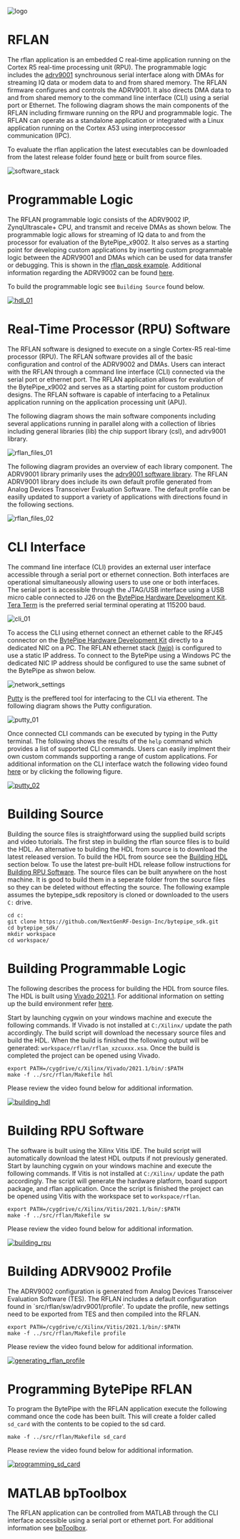 ![logo](../../docs/BytePipe_Logo.png)

# RFLAN

The rflan application is an embedded C real-time application running on the Cortex R5 real-time processing unit (RPU).  The programmable logic includes the [adrv9001](../adrv9001/README.md) synchrounous serial interface along with DMAs for streaming IQ data or modem data to and from shared memory.  The RFLAN firmware configures and controls the ADRV9001.  It also directs DMA data to and from shared memory to the command line interface (CLI) using a serial port or Ethernet.  The following diagram shows the main components of the RFLAN including firmware running on the RPU and programmable logic.  The RFLAN can operate as a standalone application or integrated with a Linux application running on the Cortex A53 using interproccessor communication (IPC).  

To evaluate the rflan application the latest executables can be downloaded from the latest release folder found [here](https://github.com/NextGenRF-Design-Inc/bytepipe_sdk/releases) or built from source files.

![software_stack](docs/software_stack_01.png)

# Programmable Logic

The RFLAN programmable logic consists of the ADRV9002 IP, ZynqUltrascale+ CPU, and transmit and receive DMAs as shown below.  The programmable logic allows for streaming of IQ data to and from the processor for evaluation of the BytePipe_x9002.  It also serves as a starting point for developing custom applications by inserting custom programmable logic between the ADRV9001 and DMAs which can be used for data transfer or debugging.  This is shown in the [rflan_qpsk example](../rflan_qpsk/README.md).  Additional information regarding the ADRV9002 can be found [here](../adrv9001/README.md).

To build the programmable logic see `Building Source` found below.

[![hdl_01](docs/hdl_01.png)]()

# Real-Time Processor (RPU) Software

The RFLAN software is designed to execute on a single Cortex-R5 real-time processor (RPU).  The RFLAN software provides all of the basic configuration and control of the ADRV9002 and DMAs.  Users can interact with the RFLAN through a command line interface (CLI) connected via the serial port or ethernet port.  The RFLAN application allows for evalution of the BytePipe_x9002 and serves as a starting point for custom production designs.  The RFLAN software is capable of interfacing to a Petalinux application running on the application processing unit (APU).  

The following diagram shows the main software components including several applications running in parallel along with a collection of libries including general libraries (lib) the chip support library (csl), and adrv9001 library.  

![rflan_files_01](docs/rflan_files_01.png)

The following diagram provides an overview of each library component.  The ADRV9001 library primarily uses the [adrv9001 software library](../adrv9001/README.md).  The RFLAN ADRV9001 library does include its own default profile generated from Analog Devices Transceiver Evaluation Software.  The default profile can be easilly updated to support a variety of applications with directions found in the following sections.    

![rflan_files_02](docs/rflan_files_02.png)

# CLI Interface

The command line interface (CLI) provides an external user interface accessible through a serial port or ethernet connection.  Both interfaces are operational simultaneously allowing users to use one or both interfaces.  The serial port is accessible through the JTAG/USB interface using a USB micro cable connected to J26 on the [BytePipe Hardware Development Kit](../../docs/hardware/hdk/hdk.md).  [Tera Term](https://download.cnet.com/Tera-Term/3000-2094_4-75766675.html) is the preferred serial terminal operating at 115200 baud.  

![cli_01](docs/cli_01.png)

To access the CLI using ethernet connect an ethernet cable to the RFJ45 connector on the [BytePipe Hardware Development Kit](../../docs/hardware/hdk/hdk.md) directly to a dedicated NIC on a PC.  The RFLAN ethernet stack [(lwip)](https://docs.xilinx.com/v/u/en-US/xapp1026) is configured to use a static IP address.  To connect to the BytePipe using a Windows PC the dedicated NIC IP address should be configured to use the same subnet of the BytePipe as shwon below.  

![network_settings](docs/network_settings.png)

[Putty](https://www.putty.org/) is the preffered tool for interfacing to the CLI via etherent.  The following diagram shows the Putty configuration.  

![putty_01](docs/putty_01.png)

Once connected CLI commands can be executed by typing in the Putty terminal.  The following shows the results of the `help` command which provides a list of supported CLI commands.  Users can easily implment their own custom commands supporting a range of custom applications.  For additional information on the CLI interface watch the following video found [here]() or by clicking the following figure.

[![putty_02](docs/putty_02.png)](https://youtu.be/2NFF3URMyvA)

# Building Source

Building the source files is straightforward using the supplied build scripts and video tutorials.  The first step in building the rflan source files is to build the HDL.  An alternative to building the HDL from source is to download the latest released version.  To build the HDL from source see the [Building HDL](#building-hdl) section below.  To use the latest pre-built HDL release follow instructions for [Building RPU Software](#building-rpu-software).  The source files can be built anywhere on the host machine.  It is good to build them in a seperate folder from the source files so they can be deleted without effecting the source.  The following example assumes the bytepipe_sdk repository is cloned or downloaded to the users `C:` drive.  

```
cd c:
git clone https://github.com/NextGenRF-Design-Inc/bytepipe_sdk.git
cd bytepipe_sdk/
mkdir workspace
cd workspace/
```

# Building Programmable Logic

The following describes the process for building the HDL from source files.  The HDL is built using [Vivado 2021.1](https://www.xilinx.com/support/download/index.html/content/xilinx/en/downloadNav/vivado-design-tools/2021-1.html). For additional information on setting up the build environment refer [here](../../docs/build_environment/BuildEnv.md). 

Start by launching cygwin on your windows machine and execute the following commands.  If Vivado is not installed at `C:/Xilinx/` update the path accordingly.  The build script will download the necessary source files and build the HDL.  When the build is finished the following output will be generated: `workspace/rflan/rflan_xzcuxxx.xsa`.  Once the build is completed the project can be opened using Vivado.  

```
export PATH=/cygdrive/c/Xilinx/Vivado/2021.1/bin/:$PATH
make -f ../src/rflan/Makefile hdl
```

Please review the video found below for additional information.

[![building_hdl](docs/building_hdl.png)](https://youtu.be/DPGf76sNKHY)

# Building RPU Software

The software is built using the Xilinx Vitis IDE.  The build script will automatically download the latest HDL outputs if not previously generated.  Start by launching cygwin on your windows machine and execute the following commands.  If Vitis is not installed at `C:/Xilinx/` update the path accordingly.  The script will generate the hardware platform, board support package, and rflan application.  Once the script is finished the project can be opened using Vitis with the workspace set to `workspace/rflan`. 

```
export PATH=/cygdrive/c/Xilinx/Vitis/2021.1/bin/:$PATH
make -f ../src/rflan/Makefile sw
```

Please review the video found below for additional information.

[![building_rpu](docs/building_rpu.png)](https://youtu.be/-x7LC3vSTFg)

# Building ADRV9002 Profile

The ADRV9002 configuration is generated from Analog Devices Transceiver Evaluation Software (TES).  The RFLAN includes a default configuration found in `src/rflan/sw/adrv9001/profile'.  To update the profile, new settings need to be exported from TES and then compiled into the RFLAN. 

```
export PATH=/cygdrive/c/Xilinx/Vitis/2021.1/bin/:$PATH
make -f ../src/rflan/Makefile profile
```

Please review the video found below for additional information.

[![generating_rflan_profile](docs/generating_rflan_profile.png)](https://youtu.be/SMOLgKAgsfg)


# Programming BytePipe RFLAN

To program the BytePipe with the RFLAN application execute the following command once the code has been built.  This will create a folder called `sd_card` with the contents to be copied to the sd card.  

```
make -f ../src/rflan/Makefile sd_card
```

Please review the video found below for additional information.

[![programming_sd_card](docs/programming_sd_card.png)](https://youtu.be/JeQZI49h6uE)

# MATLAB bpToolbox

The RFLAN application can be controlled from MATLAB through the CLI interface accessible using a serial port or ethernet port.  For additional information see [bpToolbox](../bpToolbox/README.md).